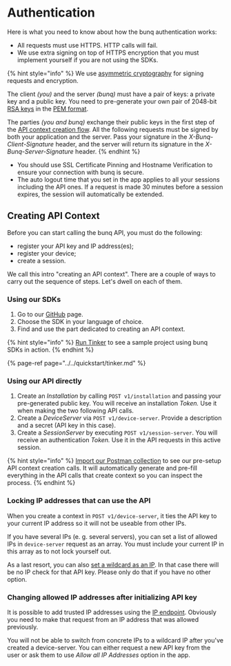 # Authentication

Here is what you need to know about how the bunq authentication works:

* All requests must use HTTPS. HTTP calls will fail. 
* We use extra signing on top of HTTPS encryption that you must implement yourself if you are not using the SDKs.

{% hint style="info" %}
We use [asymmetric cryptography](https://en.wikipedia.org/wiki/Public-key_cryptography) for signing requests and encryption.

The client _\(you\)_ and the server _\(bunq\)_ must have a pair of keys: a private key and a public key. You need to pre-generate your own pair of 2048-bit [RSA keys](https://en.wikipedia.org/wiki/RSA_%28cryptosystem%29) in the [PEM format](https://en.wikipedia.org/wiki/Privacy-Enhanced_Mail).

The parties _\(you and bunq\)_ exchange their public keys in the first step of the [API context creation flow](https://lexy.gitbook.io/bunq/basics/authentication#creating-api-context). All the following requests must be signed by both your application and the server. Pass your signature in the _X-Bunq-Client-Signature_ header, and the server will return its signature in the _X-Bunq-Server-Signature_ header.
{% endhint %}

* You should use SSL Certificate Pinning and Hostname Verification to ensure your connection with bunq is secure.
* The auto logout time that you set in the app applies to all your sessions including the API ones. If a request is made 30 minutes before a session expires, the session will automatically be extended.

## Creating API Context 

Before you can start calling the bunq API, you must do the following:

* register your API key and IP address\(es\);
* register your device;
* create a session. 

We call this intro "creating an API context". There are a couple of ways to carry out the sequence of steps. Let's dwell on each of them.

### Using our SDKs

1. Go to our [GitHub](https://github.com/bunq) page.
2. Choose the SDK in your language of choice.
3. Find and use the part dedicated to creating an API context.

{% hint style="info" %}
[Run Tinker](https://beta.doc.bunq.com/quickstart/tinker) to see a sample project using bunq SDKs in action.
{% endhint %}

{% page-ref page="../../quickstart/tinker.md" %}

### Using our API directly

1. Create an _Installation_ by calling `POST v1/installation` and passing your pre-generated public key. You will receive an installation _Token._ Use it when making the two following API calls.
2. Create a _DeviceServer_ via `POST v1/device-server`. Provide a description and a secret \(API key in this case\).
3. Create a _SessionServer_ by executing `POST v1/session-server`. You will receive an authentication _Token._ Use it in the API requests in this active session.​

{% hint style="info" %}
[Import our Postman collection](https://github.com/bunq/postman) to see our pre-setup API context creation calls. It will automatically generate and pre-fill everything in the API calls that create context so you can inspect the process.
{% endhint %}

### Locking IP addresses that can use the API

When you create a context in `POST v1/device-server`, it ties the API key to your current IP address so it will not be useable from other IPs.

If you have several IPs \(e. g. several servers\), you can set a list of allowed IPs in `device-server` request as an array. You must include your current IP in this array as to not lock yourself out.

As a last resort, you can also [set a wildcard as an IP](https://together.bunq.com/d/1997-the-new-wildcard-api-key). In that case there will be no IP check for that API key. Please only do that if you have no other option.

### Changing allowed IP addresses after initializing API key

It is possible to add trusted IP addresses using the [IP endpoint](https://doc.bunq.com/#/ip/Create_Ip_for_User_CredentialPasswordIp). Obviously you need to make that request from an IP address that was allowed previously.

You will not be able to switch from concrete IPs to a wildcard IP after you've created a device-server. You can either request a new API key from the user or ask them to use _Allow all IP Addresses_ option in the app.

